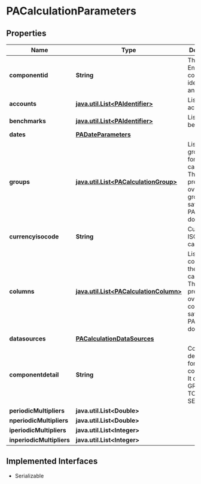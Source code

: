 

# PACalculationParameters


## Properties

Name | Type | Description | Notes
------------ | ------------- | ------------- | -------------
**componentid** | **String** | The PA Engine component identifier to analyze. | 
**accounts** | [**java.util.List&lt;PAIdentifier&gt;**](PAIdentifier.md) | List of accounts. |  [optional]
**benchmarks** | [**java.util.List&lt;PAIdentifier&gt;**](PAIdentifier.md) | List of benchmarks. |  [optional]
**dates** | [**PADateParameters**](PADateParameters.md) |  |  [optional]
**groups** | [**java.util.List&lt;PACalculationGroup&gt;**](PACalculationGroup.md) | List of groupings for the PA calculation. This will take precedence over the groupings saved in the PA document. |  [optional]
**currencyisocode** | **String** | Currency ISO code for calculation. |  [optional]
**columns** | [**java.util.List&lt;PACalculationColumn&gt;**](PACalculationColumn.md) | List of columns for the PA calculation. This will take precedence over the columns saved in the PA document. |  [optional]
**datasources** | [**PACalculationDataSources**](PACalculationDataSources.md) |  |  [optional]
**componentdetail** | **String** | Component detail type for the PA component. It can be GROUPS or TOTALS or SECURITIES. |  [optional]
**periodicMultipliers** | **java.util.List&lt;Double&gt;** |  |  [optional]
**nperiodicMultipliers** | **java.util.List&lt;Double&gt;** |  |  [optional]
**iperiodicMultipliers** | **java.util.List&lt;Integer&gt;** |  |  [optional]
**inperiodicMultipliers** | **java.util.List&lt;Integer&gt;** |  |  [optional]


## Implemented Interfaces

* Serializable


